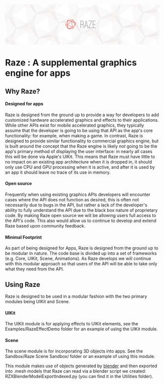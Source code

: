 
![Raze banner image](documentation/razeBanner.png)

Raze : A supplemental graphics engine for apps
=

Why Raze?
-
#### Designed for apps
Raze is designed from the ground up to provide a way for developers to add customized hardware accelerated graphics and effects to their applications. While other APIs exist for mobile accelerated graphics, they typically assume that the developer is going to be using that API as the app's core functionality: for example, when making a game. In contrast, Raze is designed to provide similar functionality to commercial graphics engine, but is built around the concept that the Raze engine is likely *not* going to be the app's primary method of displaying the user interface: in nearly all cases this will be done via Apple's UIKit. This means that Raze must have little to no impact on an existing app architecture when it is dropped in, it should only use CPU and GPU processing when it is active, and after it is used by an app it should leave no trace of its use in memory. 

#### Open source 
 Frequently when using existing graphics APIs developers will encounter cases where the API does not function as desired, this is often not necessarily due to bugs in the API, but rather a lack of the developer's ability to fully understand the API due to the black box nature of proprietary code. By making Raze open source we will be allowing users full access to the API's code. This also would allow us to continue to develop and extend Raze based upon community feedback.
 
#### Minimal  Footprint
As part of being designed for Apps, Raze is designed from the ground up to be modular in nature. The code base is divided up into a set of frameworks (e.g. Core, UIKit, Scene, Animations). As Raze develops we will continue with this modular approach so that users of the API will be able to take only what they need from the API.

Using Raze
-

Raze is designed to be used in a modular fashion with the two primary modules being UIKit and Scene. 

#### UIKit 
The UIKit module is for applying effects to UIKit 
elements, see the Examples/RazeEffectDemo folder for an example of using the UIKit module.

#### Scene
The scene module is for incorporating 3D objects into apps. See the Sandbox/Raze Scene Sandbox/ folder or an example of using this module. 

This module makes use of objects generated by [blender](www.blender.org) and then exported into .mesh models that Raze can read via a blender script we created: RZXBlenderModelExportIndexed.py (you can find it in the Utilities folder).




